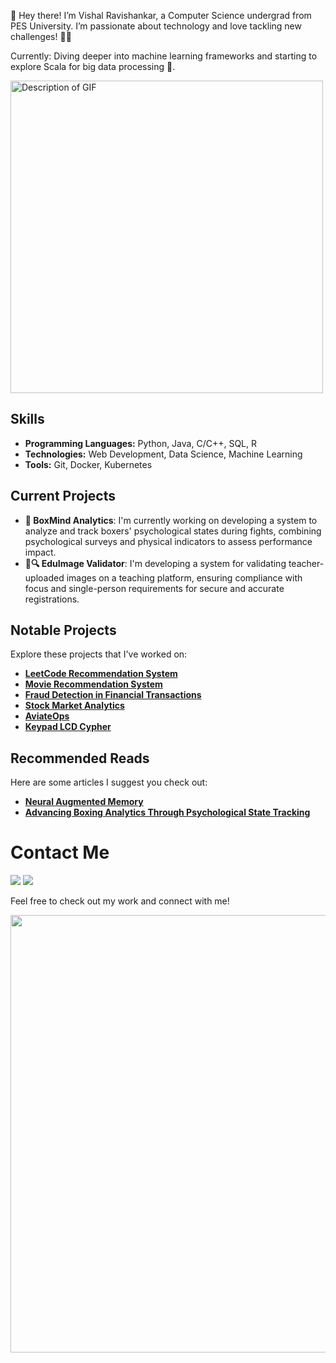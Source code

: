 👋 Hey there! I’m Vishal Ravishankar, a Computer Science undergrad from PES University. I’m passionate about technology and love tackling new challenges! 🚀💡

Currently: Diving deeper into machine learning frameworks and starting to explore Scala for big data processing 🔄.

<img src="https://user-images.githubusercontent.com/74038190/212749447-bfb7e725-6987-49d9-ae85-2015e3e7cc41.gif" alt="Description of GIF" height = "500"/>

## Skills
- **Programming Languages:** Python, Java, C/C++, SQL, R
- **Technologies:** Web Development, Data Science, Machine Learning
- **Tools:** Git, Docker, Kubernetes

## Current Projects
- **🥊 BoxMind Analytics**: I'm currently working on developing a system to analyze and track boxers' psychological states during fights, combining psychological surveys and physical indicators to assess performance impact.
- **📸🔍 EduImage Validator**: I'm developing a system for validating teacher-uploaded images on a teaching platform, ensuring compliance with focus and single-person requirements for secure and accurate registrations.


## Notable Projects
Explore these projects that I've worked on:

- **[LeetCode Recommendation System](https://github.com/vishal-git21/LeetRecommendationEngine)**
- **[Movie Recommendation System](https://github.com/vishal-git21/MovieRecommendationSystem)**
- **[Fraud Detection in Financial Transactions](https://github.com/vishal-git21/FraudDetection)**
- **[Stock Market Analytics](https://github.com/vishal-git21/StockMarketStategyPrediction)**
- **[AviateOps](https://github.com/vishal-git21/AviateOps)**
- **[Keypad LCD Cypher](https://github.com/vishal-git21/KeypadLCDCipher)**

## Recommended Reads
Here are some articles I suggest you check out:

- **[Neural Augmented Memory](https://github.com/vishal-git21/NeuralAugmentedMemoryArticle)**
- **[Advancing Boxing Analytics Through Psychological State Tracking](https://github.com/vishal-git21/BoxMindAnalytics)**

# Contact Me
  <a href="https://www.linkedin.com/in/vishalr-kb21/"><img src="https://img.shields.io/badge/LinkedIn-0077B5?style=for-the-badge&logo=linkedin&logoColor=FFFFFF"/></a>
  <a href="mailto:v1sh4lrr@gmail.com"><img src="https://img.shields.io/badge/Gmail-FF0000?style=for-the-badge&logo=gmail&logoColor=FFFFFF" /></a>
  
Feel free to check out my work and connect with me!

<img src="https://user-images.githubusercontent.com/74038190/212284100-561aa473-3905-4a80-b561-0d28506553ee.gif" width="700" color="0077B5">

